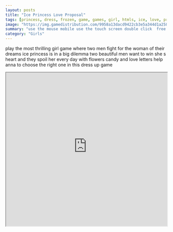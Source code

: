 ```yaml
---
layout: posts
title: "Ice Princess Love Proposal"
tags: [princess, dress, frozen, game, games, girl, htmls, ice, love, proposal, free, online, games, oyna, game, free, games, play, play, games]
image: "https://img.gamedistribution.com/9958a13dacd9422cb3e5a344d1a2580e.jpg"
summary: "use the mouse mobile use the touch screen double click  free online games oyna game free games play play games"
category: "Girls"
---
```


play the most thrilling girl game where two men fight for the woman of their dreams ice princess is in a big dilemma two beautiful men want to win she s heart and they spoil her every day with flowers candy and love letters help anna to choose the right one in this dress up game

<iframe width="100%" height="480px;" src="https://html5.gamedistribution.com/9958a13dacd9422cb3e5a344d1a2580e/"></iframe>